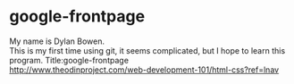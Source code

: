 # google-frontpage
My name is Dylan Bowen.<br>
This is my first time using git, it seems complicated, but I hope to learn this program.
Title:google-frontpage<br>
http://www.theodinproject.com/web-development-101/html-css?ref=lnav